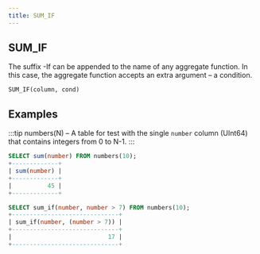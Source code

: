 ```yaml
---
title: SUM_IF
---
```



## SUM_IF

The suffix -If can be appended to the name of any aggregate function. In this case, the aggregate function accepts an extra argument – a condition.

```
SUM_IF(column, cond)
```

## Examples

:::tip
numbers(N) – A table for test with the single `number` column (UInt64) that contains integers from 0 to N-1.
:::

```sql
SELECT sum(number) FROM numbers(10);
+-------------+
| sum(number) |
+-------------+
|          45 |
+-------------+

SELECT sum_if(number, number > 7) FROM numbers(10);
+------------------------------+
| sum_if(number, (number > 7)) |
+------------------------------+
|                           17 |
+------------------------------+
```
